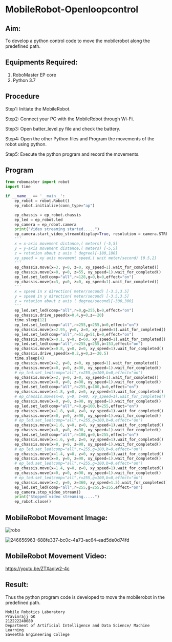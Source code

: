 # MobileRobot-Openloopcontrol
## Aim:

To develop a python control code to move the mobilerobot along the predefined path.

## Equipments Required:
1. RoboMaster EP core
2. Python 3.7

## Procedure

Step1: Initiate the MobileRobot.

Step2: Connect your PC with the MobileRobot through Wi-Fi.

Step3: Open batter_level.py file and check the battery.

Step4: Open the other Python files and Program the movements of the robot using python.

Step5: Execute the python program and record the movements.
## Program
```python
from robomaster import robot
import time

if __name__ == '__main__':
    ep_robot = robot.Robot()
    ep_robot.initialize(conn_type="ap")

    ep_chassis = ep_robot.chassis
    ep_led = ep_robot.led
    ep_camera = ep_robot.camera
    print("Video streaming started.....")
    ep_camera.start_video_stream(display=True, resolution = camera.STREAM_360P)
    '''
    x = x-axis movement distance,( meters) [-5,5]
    y = y-axis movement distance,( meters) [-5,5]
    z = rotation about z axis ( degree)[-180,180]
    xy_speed = xy axis movement speed,( unit meter/second) [0.5,2]
    '''
    ep_chassis.move(x=3, y=0, z=0, xy_speed=1).wait_for_completed()
    ep_chassis.move(x=0, y=0, z=55, xy_speed=1).wait_for_completed()
    ep_led.set_led(comp="all",r=128,g=0,b=0,effect="on")
    ep_chassis.move(x=3, y=0, z=0, xy_speed=1).wait_for_completed()
    '''
    x = speed in x direction( meter/second) [-3.5,3.5]
    y = speed in y direction( meter/second) [-3.5,3.5]
    z = rotation about z axis ( degree/second)[-300,300]
    '''
    ep_led.set_led(comp="all",r=0,g=255,b=0,effect="on")
    ep_chassis.drive_speed(x=0.4,y=0,z=-20)
    time.sleep(12)
    ep_led.set_led(comp="all",r=255,g=255,b=0,effect="on")
    ep_chassis.move(x=2.95, y=0, z=0, xy_speed=1).wait_for_completed()
    ep_led.set_led(comp="all",r=51,g=51,b=0,effect="on")
    ep_chassis.move(x=0.1, y=0, z=60, xy_speed=1).wait_for_completed()
    ep_led.set_led(comp="all",r=255,g=255,b=153,effect="on")
    ep_chassis.move(x=0.8, y=0, z=0, xy_speed=1).wait_for_completed()
    ep_chassis.drive_speed(x=0.2,y=0,z=-20.5)
    time.sleep(4)
    ep_chassis.move(x=2, y=0, z=0, xy_speed=1).wait_for_completed()
    ep_chassis.move(x=0, y=0, z=90, xy_speed=1).wait_for_completed()
    # ep_led.set_led(comp="all",r=255,g=100,b=0,effect="on")
    ep_chassis.move(x=2, y=0, z=0, xy_speed=1).wait_for_completed()
    ep_chassis.move(x=0, y=0, z=90, xy_speed=1).wait_for_completed()
    ep_led.set_led(comp="all",r=255,g=100,b=0,effect="on")
    ep_chassis.move(x=1.8, y=0, z=0, xy_speed=1).wait_for_completed()
    # ep_chassis.move(x=0, y=0, z=90, xy_speed=1).wait_for_completed()
    ep_chassis.move(x=0, y=0, z=90, xy_speed=1).wait_for_completed()
    ep_led.set_led(comp="all",r=0,g=100,b=255,effect="on")
    ep_chassis.move(x=1.8, y=0, z=0, xy_speed=1).wait_for_completed()
    ep_chassis.move(x=0, y=0, z=90, xy_speed=1).wait_for_completed()
    # ep_led.set_led(comp="all",r=255,g=100,b=0,effect="on")
    ep_chassis.move(x=1.6, y=0, z=0, xy_speed=1).wait_for_completed()
    ep_chassis.move(x=0, y=0, z=90, xy_speed=1).wait_for_completed()
    ep_led.set_led(comp="all",r=100,g=0,b=255,effect="on")
    ep_chassis.move(x=1.6, y=0, z=0, xy_speed=1).wait_for_completed()
    ep_chassis.move(x=0, y=0, z=90, xy_speed=1).wait_for_completed()
    # ep_led.set_led(comp="all",r=255,g=100,b=0,effect="on")
    ep_chassis.move(x=1.4, y=0, z=0, xy_speed=1).wait_for_completed()
    ep_chassis.move(x=0, y=0, z=90, xy_speed=1).wait_for_completed()
    # ep_led.set_led(comp="all",r=255,g=100,b=0,effect="on")
    ep_chassis.move(x=1.4, y=0, z=0, xy_speed=1).wait_for_completed()
    ep_chassis.move(x=0, y=0, z=90, xy_speed=1).wait_for_completed()
    # ep_led.set_led(comp="all",r=255,g=100,b=0,effect="on")
    ep_chassis.move(x=2, y=0, z=360, xy_speed=1.5).wait_for_completed()
    ep_led.set_led(comp="all",r=255,g=255,b=255,effect="on")
    ep_camera.stop_video_stream()
    print("Stopped video streaming.....")
    ep_robot.close()
```

## MobileRobot Movement Image:

![robo](./img/robomaster.png)

![246656963-688fe337-bc0c-4a73-ac64-ead5de0d74fd](https://github.com/Pravinrajj/mobilerobot-openloopcontrol/assets/117917674/0b181f7c-cddc-4af5-b882-4f2528b99228)

## MobileRobot Movement Video:
https://youtu.be/ZTXaqlw2-4c

## Result:
Thus the python program code is developed to move the mobilerobot in the predefined path.

```
Mobile Robotics Laboratory
Pravinrajj GK
212222240080
Department of Artificial Intelligence and Data Science/ Machine Learning
Saveetha Engineering College
```
